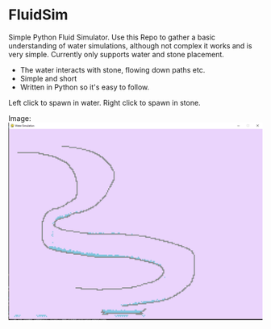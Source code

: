 # FluidSim
Simple Python Fluid Simulator.
Use this Repo to gather a basic understanding of water simulations, although not complex it works and is very simple.
Currently only supports water and stone placement.

- The water interacts with stone, flowing down paths etc.
- Simple and short
- Written in Python so it's easy to follow.

Left click to spawn in water.
Right click to spawn in stone.

Image:
![Alt text](images/Image1.PNG?raw=true)